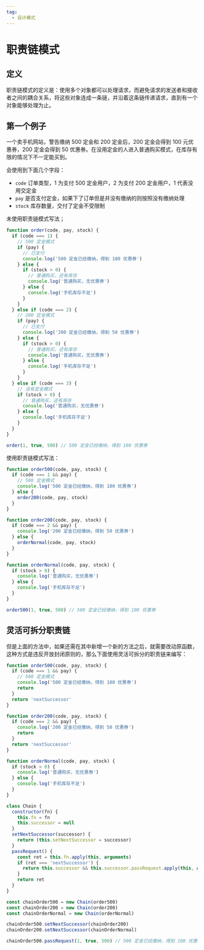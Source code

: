 ```yaml
---
tag:
  - 设计模式
---
```

# 职责链模式

## 定义

职责链模式的定义是：使用多个对象都可以处理请求，而避免请求的发送者和接收者之间的耦合关系，将这些对象连成一条链，并沿着这条链传递请求，直到有一个对象能够处理为止。

## 第一个例子

一个卖手机网站，警告缴纳 500 定金和 200 定金后，200 定金会得到 100 元优惠券，200 定金会得到 50 优惠券。在没用定金的人进入普通购买模式，在库存有限的情况下不一定能买到。

会使用到下面几个字段：

- `code` 订单类型，1 为支付 500 定金用户，2 为支付 200 定金用户，1 代表没用交定金
- `pay` 是否支付定金，如果下了订单但是并没有缴纳的则按照没有缴纳处理
- `stock` 库存数量，交付了定金不受限制

未使用职责链模式写法；

```js
function order(code, pay, stock) {
  if (code === 1) {
    // 500 定金模式
    if (pay) {
      // 已支付
      console.log('500 定金已经缴纳，得到 100 优惠券')
    } else {
      if (stock > 0) {
        // 普通购买，还有库存
        console.log('普通购买，无优惠券')
      } else {
        console.log('手机库存不足')
      }
    }
  } else if (code === 2) {
    // 200 定金模式
    if (pay) {
      // 已支付
      console.log('200 定金已经缴纳，得到 50 优惠券')
    } else {
      if (stock > 0) {
        // 普通购买，还有库存
        console.log('普通购买，无优惠券')
      } else {
        console.log('手机库存不足')
      }
    }
  } else if (code === 3) {
    // 没有定金模式
    if (stock > 0) {
      // 普通购买，还有库存
      console.log('普通购买，无优惠券')
    } else {
      console.log('手机库存不足')
    }
  }
}

order(1, true, 500) // 500 定金已经缴纳，得到 100 优惠券
```

使用职责链模式写法：

```js
function order500(code, pay, stock) {
  if (code === 1 && pay) {
    // 500 定金模式
    console.log('500 定金已经缴纳，得到 100 优惠券')
  } else {
    order200(code, pay, stock)
  }
}

function order200(code, pay, stock) {
  if (code === 2 && pay) {
    console.log('200 定金已经缴纳，得到 50 优惠券')
  } else {
    orderNormal(code, pay, stock)
  }
}

function orderNormal(code, pay, stock) {
  if (stock > 0) {
    console.log('普通购买，无优惠券')
  } else {
    console.log('手机库存不足')
  }
}

order500(1, true, 500) // 500 定金已经缴纳，得到 100 优惠券
```

## 灵活可拆分职责链

但是上面的方法中，如果还需在其中新增一个新的方法之后，就需要改动原函数，这种方式是违反开放封闭原则的，那么下面使用灵活可拆分的职责链来编写：

```js
function order500(code, pay, stock) {
  if (code === 1 && pay) {
    // 500 定金模式
    console.log('500 定金已经缴纳，得到 100 优惠券')
    return
  }
  return 'nextSuccessor'
}

function order200(code, pay, stock) {
  if (code === 2 && pay) {
    console.log('200 定金已经缴纳，得到 50 优惠券')
    return
  }
  return 'nextSuccessor'
}

function orderNormal(code, pay, stock) {
  if (stock > 0) {
    console.log('普通购买，无优惠券')
  } else {
    console.log('手机库存不足')
  }
}

class Chain {
  constructor(fn) {
    this.fn = fn
    this.successor = null
  }
  setNextSuccessor(successor) {
    return (this.setNextSuccessor = successor)
  }
  passRequest() {
    const ret = this.fn.apply(this, arguments)
    if (ret === 'nextSuccessor') {
      return this.successor && this.successor.passRequest.apply(this, arguments)
    }
    return ret
  }
}

const chainOrder500 = new Chain(order500)
const chainOrder200 = new Chain(order200)
const chainOrderNormal = new Chain(orderNormal)

chainOrder500.setNextSuccessor(chainOrder200)
chainOrder200.setNextSuccessor(chainOrderNormal)

chainOrder500.passRequest(1, true, 500) // 500 定金已经缴纳，得到 100 优惠券
```
